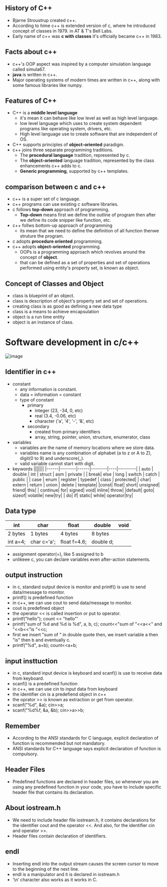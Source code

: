 ## History of C++
  - Bjarne Stroustrup created c++.
  - According to hime c++ is extended version of c, where he introduced concept of classes in 1979. in AT & T's Bell Labs.
  - Early name of c++ was **c with classes** it's officially became c++ in 1983.

## Facts about c++
  + c++'s OOP aspect was inspired by a computer simulation language called simula67.
  + **java** is written in c++.
  + Major operating systems of modern times are written in c++, along with some famous libraries like numpy.
## Features of C++
  - C++ is a **middle level language**
      - it's mean it can behave like low level as well as high level language.
      - low level language which uses to create system dependent programs like operating system, drivers, etc.
      - High level language use to create software that are independent of OS.
  - C++ supports principles of **object-oriented** paradigm.
  - c++ joins three separate programming traditions.
      - The **procedural language** tradition, represented by c.
      - The **object-oriented** language tradition, represented by the class enhancements c++ adds to c.
      - **Generic programming**, supported by c++ templates.
## comparison between c and c++
  - c++ is a super set of c language.
  - c++ programs can use existing c software libraries.
  - c follows **top-down** approach of programming.
      - **Top-down** means first we define the outline of program then after we define its code snipper like function, etc.
  - c++ follws bottom-up approach of programming
      - its mean that we need to define the definition of all function thenwe struture the program.
  - c adopts **procedure oriented** programming.
  - c++ adopts **object-oriented** programming.
      - OOPs is a programming approach which revolves around the concept of **object**.
      - that can be defined as a set of properties and set of operations performed using entity's property set, is known as object.
## Concept of Classes and Object
  - class is blueprint of an object.
  - class is description of object's property set and set of operations.
  - creating class is as good as defining a new data type
  - class is a means to achieve encapsulation
  - object is a run time entity
  - object is an instance of class.

# Software development in c/c++
![image](https://github.com/user-attachments/assets/dcf3628a-474b-49f2-84b6-e59024c97928)

## Identifier in c++
  - constant
      - any information is constant.
      - data = information = constant
    - type of constant
        - primary
            - integer (23, -34, 0, etc)
            - real (3.4, -0.06, etc)
            - character ('a', '4', '-', '&', etc)
        - secondary
            - created from primary identifiers
            - array, string, pointer, union, structure, enumerator, class
  - variables
      - variables are the name of memory locations where we store data.
      - variables name is any combination of alphabet (a to z or A to Z), digit(0 to 9) and underscore(_).
      - valid variable cannot start with digit.
  - keywords
      |||||||
      |------|--------|------|--------|----|---------|
      | auto | double | int | struct | asm | private |
      | break| else | long | switch | catch | public |
      | case | enum | register | typedef | class | protected|
      | char| extern | return | union | delete | template|
      |const| float| short| unsigned| friend| this|
      | continue| for| signed| void| inline| throw|
      |default| goto| sizeof| volatile| new|try|
      | do| if| static| while| operator|try|

## Data type
  | int | char | float | double | void |
  |-----|------|-------|--------|------|
  |2 bytes|1 bytes|4 bytes|8 bytes||
  |int a=4;|char c='a';|float f=4.6;|double d;|
  - assignment operator(=), like 5 assigned to b
  - unlikeee c, you can declare variables even after-action statements.
    
## output instruction
  - in c, standard output device is monitor and printf() is use to send data/message to monitor.
  - printf() is predefined function
  - in c++, we can use cout to send data/message to monitor.
  - cout is predefined object
  - the operator << is called insertion or put to operator.
  - printf("hello");       count << "hello"'
  - printf("sum of %d and %d is %d", a, b, c);     count<<"sum of "<<a<<" and "<<b<<"is "<<c;
  - first we insert "sum of " in double quote then, we insert variable a then "is" then b and eventually c.
  - printf("%d", a+b);     count<<a+b;

## input insttuction
  - in c, standard input device is keyboard and scanf() is use to receive data from keyboard.
  - scanf() is a predefined function
  - in c++, we can use cin to input data from keyboard
  - the identifier cin is a predefiend object in c++
  - the oprator >> is known as extraction or get from operator.
  - scanf("%d", &a);     cin>>a;
  - scanf("%d%f, &a, &b);    cin>>a>>b;
## Remember
  -	According to the ANSI standards for C language, explicit declaration of function is recommended but not mandatory.
  - ANSI standards for C++ language says explicit declaration of function is compulsory.

## Header Files
  -	Predefined functions are declared in header files, so whenever you are using any predefined function in your code, you have to include specific header file that contains its declaration.

## About iostream.h
-	We need to include header file iostream.h, it contains declarations for the identifier cout and the operator <<. And also, for the identifier cin and operator >>.
-	Header files contain declaration of identifiers.

## endl
-	Inserting endl into the output stream causes the screen cursor to move to the beginning of the next line.
-	endl is a manipulator and it is declared in iostream.h
-	‘\n’ character also works as it works in C.
